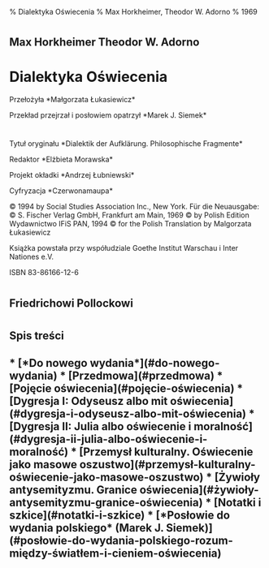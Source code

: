 % Dialektyka Oświecenia
% Max Horkheimer, Theodor W. Adorno
% 1969

# #
<h2 class="authors">
  Max Horkheimer  
  Theodor W. Adorno
</h2>

<h1 class="title">
  Dialektyka  
  Oświecenia
</h1>

<p class="translation">
  Przełożyła  
  *Małgorzata Łukasiewicz*
</p>

<p class="translation">
  Przekład przejrzał i posłowiem opatrzył  
  *Marek J. Siemek*
</p>

# #
<p class="original-title">
  Tytuł oryginału  
  *Dialektik der Aufklärung. Philosophische Fragmente*
</p>

<p class="redaction">
  Redaktor  
  *Elżbieta Morawska*
</p>

<p class="cover">
  Projekt okładki  
  *Andrzej Łubniewski*
</p>

<p class="digitised">
  Cyfryzacja  
  *Czerwonamaupa*
</p>

<p class="copyright">
  © 1994 by Social Studies Association Inc., New York.  
  Für die Neuausgabe:  
  © S. Fischer Verlag GmbH, Frankfurt am Main, 1969  
  © by Polish Edition Wydawnictwo IFiS PAN, 1994  
  © for the Polish Translation by Malgorzata Łukasiewicz
</p>

<p class="credits">
  Książka powstała przy współudziale  
  Goethe Institut Warschau i Inter Nationes e.V.
</p>

<p class="isbn">
  ISBN 83-86166-12-6
</p>

# #
<h2 class="dedication">
  Friedrichowi Pollockowi
</h2>

# #
<h2 class="contents-title">
  Spis treści
</h2>

<h2>
* [*Do nowego wydania*](#do-nowego-wydania)
* [Przedmowa](#przedmowa)
* [Pojęcie oświecenia](#pojęcie-oświecenia)
  * [Dygresja I: Odyseusz albo mit oświecenia](#dygresja-i-odyseusz-albo-mit-oświecenia)
  * [Dygresja II: Julia albo oświecenie i moralność](#dygresja-ii-julia-albo-oświecenie-i-moralność)
* [Przemysł kulturalny. Oświecenie jako masowe oszustwo](#przemysł-kulturalny-oświecenie-jako-masowe-oszustwo)
* [Żywioły antysemityzmu. Granice oświecenia](#żywioły-antysemityzmu-granice-oświecenia)
* [Notatki i szkice](#notatki-i-szkice)
* [*Posłowie do wydania polskiego* (Marek J. Siemek)](#posłowie-do-wydania-polskiego-rozum-między-światłem-i-cieniem-oświecenia)
</h2>
